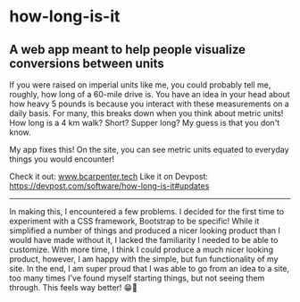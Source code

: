 # how-long-is-it

## A web app meant to help people visualize conversions between units

If you were raised on imperial units like me, you could probably tell me, roughly, how long of a 60-mile drive is. You have an idea in your head about how heavy 5 pounds is because you interact with these measurements on a daily basis. For many, this breaks down when you think about metric units! How long is a 4 km walk? Short? Supper long? My guess is that you don't know.

My app fixes this! On the site, you can see metric units equated to everyday things you would encounter!

Check it out: www.bcarpenter.tech
Like it on Devpost: https://devpost.com/software/how-long-is-it#updates

---

In making this, I encountered a few problems. I decided for the first time to experiment with a CSS framework, Bootstrap to be specific! While it simplified a number of things and produced a nicer looking product than I would have made without it, I lacked the familiarity I needed to be able to customize. With more time, I think I could produce a much nicer looking product, however, I am happy with the simple, but fun functionality of my site. In the end, I am super proud that I was able to go from an idea to a site, too many times I've found myself starting things, but not seeing them through. This feels way better! 😁🐢
